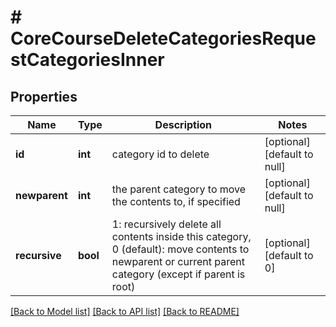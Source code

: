 # # CoreCourseDeleteCategoriesRequestCategoriesInner

## Properties

Name | Type | Description | Notes
------------ | ------------- | ------------- | -------------
**id** | **int** | category id to delete | [optional] [default to null]
**newparent** | **int** | the parent category to move the contents to, if specified | [optional] [default to null]
**recursive** | **bool** | 1: recursively delete all contents inside this                                 category, 0 (default): move contents to newparent or current parent category (except if parent is root) | [optional] [default to 0]

[[Back to Model list]](../../README.md#models) [[Back to API list]](../../README.md#endpoints) [[Back to README]](../../README.md)
